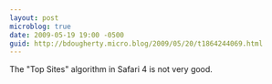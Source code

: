 ```yaml
---
layout: post
microblog: true
date: 2009-05-19 19:00 -0500
guid: http://bdougherty.micro.blog/2009/05/20/t1864244069.html
---
```

The "Top Sites" algorithm in Safari 4 is not very good.
